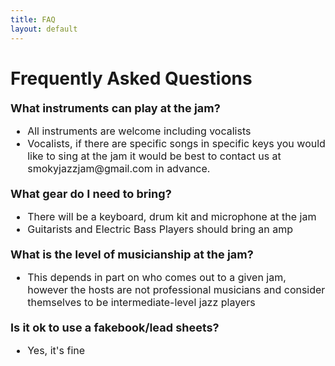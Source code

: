 ```yaml
---
title: FAQ
layout: default
---
```

<style>
.faq-content {
  max-width: 800px;
  margin: 0 auto;
}
.faq-question {
  font-size: 18px;
  margin-top: 20px;
  margin-bottom: 10px;
}
.faq-answer {
  font-size: 16px;
  margin-bottom: 15px;
}
</style>

<div class="faq-content">
  <h1><strong>Frequently Asked Questions</strong></h1>

  <h3 class="faq-question"><strong>What instruments can play at the jam?</strong></h3>
  <ul class="faq-answer">
    <li>All instruments are welcome including vocalists</li>
    <li>Vocalists, if there are specific songs in specific keys you would like to sing at the jam it would be best to contact us at smokyjazzjam@gmail.com in advance.</li>
  </ul>

  <h3 class="faq-question"><strong>What gear do I need to bring?</strong></h3>
  <ul class="faq-answer">
    <li>There will be a keyboard, drum kit and microphone at the jam</li>
    <li>Guitarists and Electric Bass Players should bring an amp</li>
  </ul>

  <h3 class="faq-question"><strong>What is the level of musicianship at the jam?</strong></h3>
  <ul class="faq-answer">
    <li>This depends in part on who comes out to a given jam, however the hosts are not professional musicians and consider themselves to be intermediate-level jazz players</li>
  </ul>

  <h3 class="faq-question"><strong>Is it ok to use a fakebook/lead sheets?</strong></h3>
  <ul class="faq-answer">
    <li>Yes, it's fine</li>
  </ul>
</div>
